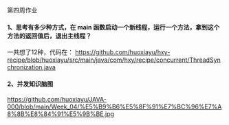 第四周作业

#### 1、思考有多少种方式，在 main 函数启动一个新线程，运行一个方法，拿到这个方法的返回值后，退出主线程？
一共想了12种，代码在：
https://github.com/huoxiayu/hxy-recipe/blob/huoxiayu/src/main/java/com/hxy/recipe/concurrent/ThreadSynchronization.java

#### 2、并发知识脑图
https://github.com/huoxiayu/JAVA-000/blob/main/Week_04/%E5%B9%B6%E5%8F%91%E7%BC%96%E7%A8%8B%E8%84%91%E5%9B%BE.jpg
